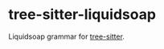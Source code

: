 # tree-sitter-liquidsoap

Liquidsoap grammar for [tree-sitter](https://github.com/tree-sitter/tree-sitter).
